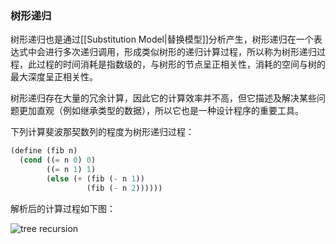### 树形递归

树形递归也是通过[[Substitution Model|替换模型]]分析产生，树形递归在一个表达式中会进行多次递归调用，形成类似树形的递归计算过程，所以称为树形递归过程，此过程的时间消耗是指数级的，与树形的节点呈正相关性，消耗的空间与树的最大深度呈正相关性。

树形递归存在大量的冗余计算，因此它的计算效率并不高，但它描述及解决某些问题更加直观（例如继承类型的数据），所以它也是一种设计程序的重要工具。

下列计算斐波那契数列的程度为树形递归过程：

```scheme
(define (fib n)
  (cond ((= n 0) 0)
        ((= n 1) 1)
        (else (+ (fib (- n 1))
                 (fib (- n 2))))))
```

解析后的计算过程如下图：

![tree recursion](https://github.com/Artemis-co-op/SICP/wiki/images/1/1-5.png)